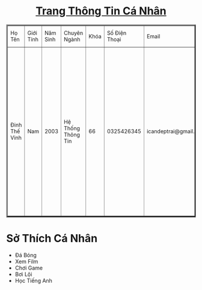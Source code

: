 <!DOCTYPE html>
<html>
<body>
<center>
<h1>  <u> Trang Thông Tin Cá Nhân </u>  </h1>
</center>
        <table border="3px" cellpadding="3" cellspacing="4" >  
<tr width="100%">
    <td>  Họ Tên  </td>
    <td> Giới Tính </td>
    <td> Năm Sinh </td>
    <td> Chuyên Ngành </td>
    <td> Khóa </td>
    <td> Số Điện Thoại </td>
    <td> Email </td>
    <td style width="20%" >Ảnh</td>
    <td> Trang Cá Nhân </td>

</tr>
<tr height="450px">
        <td>Đinh Thế Vinh </td>
    <td> Nam </td>
    <td> 2003 </td>
    <td> Hệ Thống Thông Tin </td>
    <td> 66 </td>
    <td> 0325426345 </td>
    <td> icandeptrai@gmail.com </td>
    <td> <img src="IMG01.jpg" alt="Dinh The Vinh" width="290" height="400"> </td>
    <td> <a href="https://www.facebook.com/29forme" target="_blank">Dinh The Vinh </a></td>
</tr>
        </table>
    <h1> Sở Thích Cá Nhân </h1>
    <ul tyle="disc">
    <li> Đá Bóng </li>
    <li> Xem Film </li>
    <li> Chơi Game </li>
    <li> Bơi Lội </li>
    <li> Học Tiếng Anh </li>    
    </ul>
</body>
</html>
